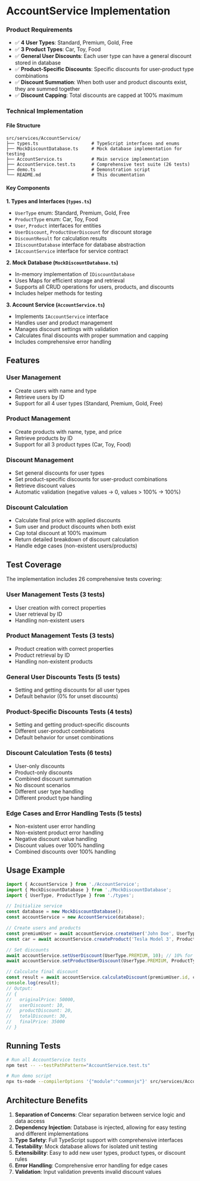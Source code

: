 # AccountService Implementation

### Product Requirements
- ✅ **4 User Types**: Standard, Premium, Gold, Free
- ✅ **3 Product Types**: Car, Toy, Food
- ✅ **General User Discounts**: Each user type can have a general discount stored in database
- ✅ **Product-Specific Discounts**: Specific discounts for user-product type combinations
- ✅ **Discount Summation**: When both user and product discounts exist, they are summed together
- ✅ **Discount Capping**: Total discounts are capped at 100% maximum

### Technical Implementation

#### File Structure
```
src/services/AccountService/
├── types.ts                    # TypeScript interfaces and enums
├── MockDiscountDatabase.ts     # Mock database implementation for testing
├── AccountService.ts           # Main service implementation
├── AccountService.test.ts      # Comprehensive test suite (26 tests)
├── demo.ts                     # Demonstration script
└── README.md                   # This documentation
```

#### Key Components

**1. Types and Interfaces (`types.ts`)**
- `UserType` enum: Standard, Premium, Gold, Free
- `ProductType` enum: Car, Toy, Food
- `User`, `Product` interfaces for entities
- `UserDiscount`, `ProductUserDiscount` for discount storage
- `DiscountResult` for calculation results
- `IDiscountDatabase` interface for database abstraction
- `IAccountService` interface for service contract

**2. Mock Database (`MockDiscountDatabase.ts`)**
- In-memory implementation of `IDiscountDatabase`
- Uses Maps for efficient storage and retrieval
- Supports all CRUD operations for users, products, and discounts
- Includes helper methods for testing

**3. Account Service (`AccountService.ts`)**
- Implements `IAccountService` interface
- Handles user and product management
- Manages discount settings with validation
- Calculates final discounts with proper summation and capping
- Includes comprehensive error handling

## Features

### User Management
- Create users with name and type
- Retrieve users by ID
- Support for all 4 user types (Standard, Premium, Gold, Free)

### Product Management
- Create products with name, type, and price
- Retrieve products by ID
- Support for all 3 product types (Car, Toy, Food)

### Discount Management
- Set general discounts for user types
- Set product-specific discounts for user-product combinations
- Retrieve discount values
- Automatic validation (negative values → 0, values > 100% → 100%)

### Discount Calculation
- Calculate final price with applied discounts
- Sum user and product discounts when both exist
- Cap total discount at 100% maximum
- Return detailed breakdown of discount calculation
- Handle edge cases (non-existent users/products)

## Test Coverage

The implementation includes 26 comprehensive tests covering:

### User Management Tests (3 tests)
- User creation with correct properties
- User retrieval by ID
- Handling non-existent users

### Product Management Tests (3 tests)
- Product creation with correct properties
- Product retrieval by ID
- Handling non-existent products

### General User Discounts Tests (5 tests)
- Setting and getting discounts for all user types
- Default behavior (0% for unset discounts)

### Product-Specific Discounts Tests (4 tests)
- Setting and getting product-specific discounts
- Different user-product combinations
- Default behavior for unset combinations

### Discount Calculation Tests (6 tests)
- User-only discounts
- Product-only discounts
- Combined discount summation
- No discount scenarios
- Different user type handling
- Different product type handling

### Edge Cases and Error Handling Tests (5 tests)
- Non-existent user error handling
- Non-existent product error handling
- Negative discount value handling
- Discount values over 100% handling
- Combined discounts over 100% handling

## Usage Example

```typescript
import { AccountService } from './AccountService';
import { MockDiscountDatabase } from './MockDiscountDatabase';
import { UserType, ProductType } from './types';

// Initialize service
const database = new MockDiscountDatabase();
const accountService = new AccountService(database);

// Create users and products
const premiumUser = await accountService.createUser('John Doe', UserType.PREMIUM);
const car = await accountService.createProduct('Tesla Model 3', ProductType.CAR, 50000);

// Set discounts
await accountService.setUserDiscount(UserType.PREMIUM, 10); // 10% for Premium users
await accountService.setProductUserDiscount(UserType.PREMIUM, ProductType.CAR, 20); // 20% for Premium users on Cars

// Calculate final discount
const result = await accountService.calculateDiscount(premiumUser.id, car.id);
console.log(result);
// Output:
// {
//   originalPrice: 50000,
//   userDiscount: 10,
//   productDiscount: 20,
//   totalDiscount: 30,
//   finalPrice: 35000
// }
```

## Running Tests

```bash
# Run all AccountService tests
npm test -- --testPathPattern="AccountService.test.ts"

# Run demo script
npx ts-node --compilerOptions '{"module":"commonjs"}' src/services/AccountService/demo.ts
```

## Architecture Benefits

1. **Separation of Concerns**: Clear separation between service logic and data access
2. **Dependency Injection**: Database is injected, allowing for easy testing and different implementations
3. **Type Safety**: Full TypeScript support with comprehensive interfaces
4. **Testability**: Mock database allows for isolated unit testing
5. **Extensibility**: Easy to add new user types, product types, or discount rules
6. **Error Handling**: Comprehensive error handling for edge cases
7. **Validation**: Input validation prevents invalid discount values
